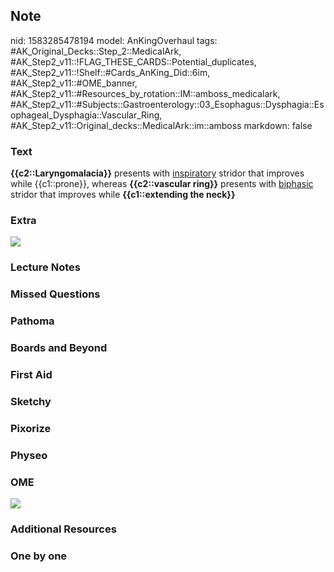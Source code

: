 ## Note
nid: 1583285478194
model: AnKingOverhaul
tags: #AK_Original_Decks::Step_2::MedicalArk, #AK_Step2_v11::!FLAG_THESE_CARDS::Potential_duplicates, #AK_Step2_v11::!Shelf::#Cards_AnKing_Did::6im, #AK_Step2_v11::#OME_banner, #AK_Step2_v11::#Resources_by_rotation::IM::amboss_medicalark, #AK_Step2_v11::#Subjects::Gastroenterology::03_Esophagus::Dysphagia::Esophageal_Dysphagia::Vascular_Ring, #AK_Step2_v11::Original_decks::MedicalArk::im::amboss
markdown: false

### Text
<b>{{c2::Laryngomalacia}}</b> presents with <u>inspiratory</u>
stridor that improves while {{c1::prone}}, whereas
<b>{{c2::vascular ring}}</b> presents with <u>biphasic</u> stridor
that improves while <b>{{c1::extending the neck}}</b>

### Extra
<img src="paste-1b3778720ea3d0c2a528377e4c00eb1f032fc49b.jpg">

### Lecture Notes


### Missed Questions


### Pathoma


### Boards and Beyond


### First Aid


### Sketchy


### Pixorize


### Physeo


### OME
<div class="ome-widget">
  <a href="https://onlinemeded.org?ref=anki"><img src=
  "_OME_AnkiFlashcards_General_4.png"></a>
</div>

### Additional Resources


### One by one

